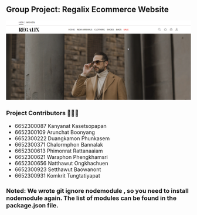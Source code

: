 ##   Group Project: Regalix Ecommerce Website

![img.png](img.png)

### Project Contributors 🧑🏻‍🔧
-   6652300087 Kanyanat Kasetsopapan 
- 6652300109 Arunchat Boonyang 
- 6652300222 Duangkamon Phunkasem 
- 6652300371 Chalormphon Bannalak 
- 6652300613 Phimonrat Rattanaaiam 
- 6652300621 Waraphon Phengkhamsri 
- 6652300656 Natthawut Ongkhachuen 
- 6652300923 Setthawut Baowanont 
- 6652300931 Komkrit Tungtatiyapat

###  Noted: We wrote git ignore nodemodule , so you need to install nodemodule again. The list of modules can be found in the package.json file.
